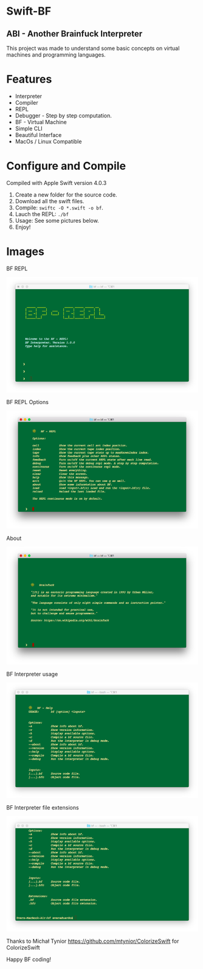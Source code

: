 # Swift-BF





## ABI - Another Brainfuck Interpreter



This project was made to understand some basic concepts on virtual machines and programming languages.



# Features

* Interpreter
* Compiler
* REPL
* Debugger - Step by step computation.
* BF - Virtual Machine
* Simple CLI
* Beautiful Interface
* MacOs / Linux Compatible



# Configure and Compile

Compiled with Apple Swift version 4.0.3

1. Create a new folder for the source code.
2. Download all the swift files.
3. Compile: `swiftc -O *.swift -o bf`.
4. Lauch the REPL: `./bf`
5. Usage: See some pictures below.
6. Enjoy!



# Images


BF REPL

![bf-repl](https://github.com/evereduardov/swift-bf/blob/master/bf_1.png)


BF REPL Options

![bf-repl-opt](https://github.com/evereduardov/swift-bf/blob/master/bf_2.png)


About

![bf-about](https://github.com/evereduardov/swift-bf/blob/master/bf_3.png)


BF Interpreter usage

![bf-usage](https://github.com/evereduardov/swift-bf/blob/master/bf_6.png)


BF Interpreter file extensions

![bf-filext](https://github.com/evereduardov/swift-bf/blob/master/bf_7.png)





Thanks to Michał Tynior https://github.com/mtynior/ColorizeSwift for ColorizeSwift




Happy BF coding!









